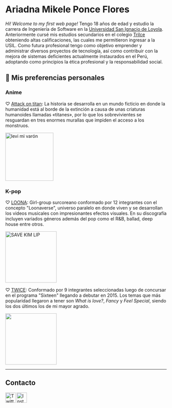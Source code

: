# Ariadna Mikele Ponce Flores

*Hi! Welcome to my first web page!* 
Tengo 18 años de edad y estudio la carrera de Ingeniería de Software en la [Universidad San Ignacio de Loyola](https://www.usil.edu.pe/?verified=true). Anteriormente cursé mis estudios secundarios en el colegio [Trilce](http://www.trilce.edu.pe/) obteniendo altas calificaciones, las cuales me permitieron ingresar a la USIL. 
Como futura profesional tengo como objetivo emprender y administrar diversos proyectos de tecnología, así como contribuir con la mejora de sistemas deficientes actualmente instaurados en el Perú, adoptando como principios la ética profesional y la responsabilidad social. 

## 🦝 Mis preferencias personales 
### Anime

♡ [Attack on titan](https://www.crunchyroll.com/attack-on-titan):
La historia se desarrolla en un mundo ficticio en donde la humanidad está al borde de la extinción a causa de unas criaturas humanoides llamadas «titanes», por lo que los sobrevivientes se resguardan en tres enormes murallas que impiden el acceso a los monstruos.

<a href="https://www.crunchyroll.com/attack-on-titan"><img src="https://depor.com/resizer/RAG4KUQ6CCYVWYrhajHv01eDmyE=/580x330/smart/filters:format(jpeg):quality(75)/cloudfront-us-east-1.images.arcpublishing.com/elcomercio/4C32265SENBG7IOGSGZMZ5R4PY.jpg" alt="levi mi varón" height="150"></a>

### K-pop

♡ [LOONA](https://youtu.be/_EEo-iE5u_A):
Girl-group surcoreano conformado por 12 integrantes con el concepto "Loonaverse", universo paralelo en donde viven y se desarrollan los videos musicales con impresionantes efectos visuales. En su discografía incluyen variados géneros además del pop como el R&B, ballad, deep house entre otros. 

<a href="https://open.spotify.com/artist/52zMTJCKluDlFwMQWmccY7?si=iTgYsgHYQteNXGWtc8FyOw"><img src="https://img5.yna.co.kr/etc/inner/SP/2018/11/05/ASP20181105001500883_01_i_P2.jpg" alt="SAVE KIM LIP" height="160"></a>

♡ [TWICE](https://youtu.be/vPwaXytZcgI):
Conformado por 9 integrantes seleccionadas luego de concursar en el programa "Sixteen" llegando a debutar en 2015. Los temas que más popularidad llegaron a tener son *What is love?*, *Fancy* y *Feel Special*, siendo los dos últimos los de mi mayor agrado.

<a href="https://open.spotify.com/artist/7n2Ycct7Beij7Dj7meI4X0?si=LlbFOwJxSReg9FwSj2H0Vw"><img src="https://www.nacionrex.com/__export/1626200831106/sites/debate/img/2021/07/13/quien-es-la-mas-bonita-de-twice_1_crop1626200380341.jpg_172596871.jpg" height="160"></a>

___

## Contacto

<a href="https://twitter.com/dundonutss" target="_blank"><img align="left" alt="Twitter" width="32px" src="https://cdn2.iconfinder.com/data/icons/social-media-2285/512/1_Twitter3_colored_svg-512.png"/></a>

<a href="https://www.instagram.com/kurariuu/" target="_blank"><img align="left" alt="Instagram" width="32px" src="https://cdn2.iconfinder.com/data/icons/social-media-2285/512/1_Instagram_colored_svg_1-512.png"/></a>
